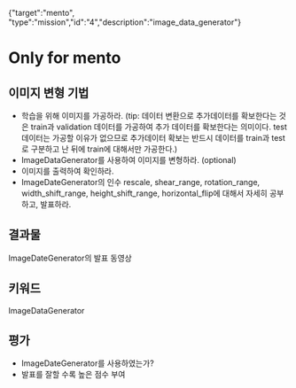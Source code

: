 {"target":"mento", "type":"mission","id":"4","description":"image_data_generator"}
# Only for mento
## 이미지 변형 기법
* 학습을 위해 이미지를 가공하라.
(tip: 데이터 변환으로 추가데이터를 확보한다는 것은 train과 validation 데이터를 가공하여 추가 데이터를 확보한다는 의미이다.
test데이터는 가공할 이유가 없으므로 추가데이터 확보는 반드시 데이터를 train과 test로 구분하고 난 뒤에 train에 대해서만 가공한다.)
* ImageDataGenerator를 사용하여 이미지를 변형하라. (optional)
* 이미지를 출력하여 확인하라.
* ImageDateGenerator의 인수 rescale, shear_range, rotation_range, width_shift_range, height_shift_range, horizontal_flip에 대해서 자세히 공부하고, 발표하라.

## 결과물
ImageDateGenerator의 발표 동영상

## 키워드
ImageDataGenerator

## 평가
* ImageDateGenerator를 사용하였는가?
* 발표를 잘할 수록 높은 점수 부여

